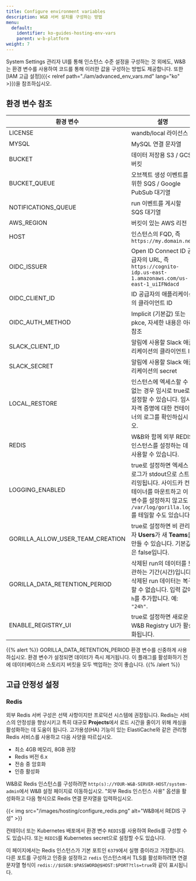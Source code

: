 ```yaml
---
title: Configure environment variables
description: W&B 서버 설치를 구성하는 방법
menu:
  default:
    identifier: ko-guides-hosting-env-vars
    parent: w-b-platform
weight: 7
---
```


System Settings 관리자 UI를 통해 인스턴스 수준 설정을 구성하는 것 외에도, W&B는 환경 변수를 사용하여 코드를 통해 이러한 값을 구성하는 방법도 제공합니다. 또한 [IAM 고급 설정]({{< relref path="./iam/advanced_env_vars.md" lang="ko" >}})을 참조하십시오.

## 환경 변수 참조

| 환경 변수                       | 설명                                                                                                                                                                                 |
|-----------------------------------|-------------------------------------------------------------------------------------------------------------------------------------------------------------------------------------|
| LICENSE                           | wandb/local 라이선스                                                                                                                                                                 |
| MYSQL                             | MySQL 연결 문자열                                                                                                                                                                  |
| BUCKET                            | 데이터 저장용 S3 / GCS 버킷                                                                                                                                                         |
| BUCKET_QUEUE                      | 오브젝트 생성 이벤트를 위한 SQS / Google PubSub 대기열                                                                                                                               |
| NOTIFICATIONS_QUEUE               | run 이벤트를 게시할 SQS 대기열                                                                                                                                                        |
| AWS_REGION                        | 버킷이 있는 AWS 리전                                                                                                                                                                |
| HOST                              | 인스턴스의 FQD, 즉 `https://my.domain.net`                                                                                                                                         |
| OIDC_ISSUER                       | Open ID Connect ID 공급자의 URL, 즉 `https://cognito-idp.us-east-1.amazonaws.com/us-east-1_uiIFNdacd`                                                                              |
| OIDC_CLIENT_ID                    | ID 공급자의 애플리케이션의 클라이언트 ID                                                                                                                                               |
| OIDC_AUTH_METHOD                  | Implicit (기본값) 또는 pkce, 자세한 내용은 아래 참조                                                                                                                                      |
| SLACK_CLIENT_ID                   | 알림에 사용할 Slack 애플리케이션의 클라이언트 ID                                                                                                                                        |
| SLACK_SECRET                      | 알림에 사용할 Slack 애플리케이션의 secret                                                                                                                                           |
| LOCAL_RESTORE                     | 인스턴스에 엑세스할 수 없는 경우 임시로 true로 설정할 수 있습니다. 임시 자격 증명에 대한 컨테이너의 로그를 확인하십시오.                                                                      |
| REDIS                             | W&B와 함께 외부 REDIS 인스턴스를 설정하는 데 사용할 수 있습니다.                                                                                                                                |
| LOGGING_ENABLED                   | true로 설정하면 엑세스 로그가 stdout으로 스트리밍됩니다. 사이드카 컨테이너를 마운트하고 이 변수를 설정하지 않고도 `/var/log/gorilla.log`를 테일할 수도 있습니다.                                    |
| GORILLA_ALLOW_USER_TEAM_CREATION | true로 설정하면 비 관리자 **Users**가 새 **Teams**을 만들 수 있습니다. 기본값은 false입니다.                                                                                                        |
| GORILLA_DATA_RETENTION_PERIOD  | 삭제된 run의 데이터를 보관하는 기간(시간)입니다. 삭제된 run 데이터는 복구할 수 없습니다. 입력 값에 `h`를 추가합니다. 예: `"24h"`. |
| ENABLE_REGISTRY_UI                | true로 설정하면 새로운 W&B Registry UI가 활성화됩니다.                                                                                                                               |

{{% alert %}}
GORILLA_DATA_RETENTION_PERIOD 환경 변수를 신중하게 사용하십시오. 환경 변수가 설정되면 데이터가 즉시 제거됩니다. 이 플래그를 활성화하기 전에 데이터베이스와 스토리지 버킷을 모두 백업하는 것이 좋습니다.
{{% /alert %}}

## 고급 안정성 설정

### Redis

외부 Redis 서버 구성은 선택 사항이지만 프로덕션 시스템에 권장됩니다. Redis는 서비스의 안정성을 향상시키고 특히 대규모 **Projects**에서 로드 시간을 줄이기 위해 캐싱을 활성화하는 데 도움이 됩니다. 고가용성(HA) 기능이 있는 ElastiCache와 같은 관리형 Redis 서비스를 사용하고 다음 사양을 따르십시오.

- 최소 4GB 메모리, 8GB 권장
- Redis 버전 6.x
- 전송 중 암호화
- 인증 활성화

W&B로 Redis 인스턴스를 구성하려면 `http(s)://YOUR-W&B-SERVER-HOST/system-admin`에서 W&B 설정 페이지로 이동하십시오. "외부 Redis 인스턴스 사용" 옵션을 활성화하고 다음 형식으로 Redis 연결 문자열을 입력하십시오.

{{< img src="/images/hosting/configure_redis.png" alt="W&B에서 REDIS 구성" >}}

컨테이너 또는 Kubernetes 배포에서 환경 변수 `REDIS`를 사용하여 Redis를 구성할 수도 있습니다. 또는 `REDIS`를 Kubernetes secret으로 설정할 수도 있습니다.

이 페이지에서는 Redis 인스턴스가 기본 포트인 `6379`에서 실행 중이라고 가정합니다. 다른 포트를 구성하고 인증을 설정하고 `redis` 인스턴스에서 TLS를 활성화하려면 연결 문자열 형식이 `redis://$USER:$PASSWORD@$HOST:$PORT?tls=true`와 같이 표시됩니다.
